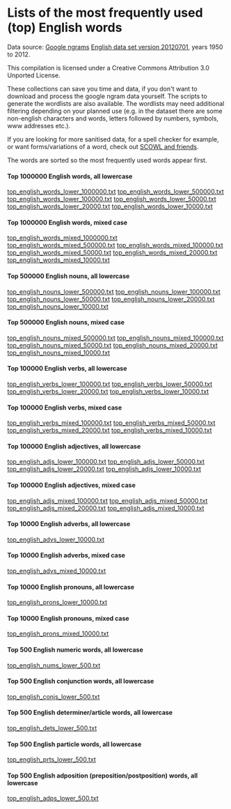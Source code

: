 # Lists of the most frequently used (top) English words

Data source: [Google ngrams](https://books.google.com/ngrams) [English data set version 20120701](http://storage.googleapis.com/books/ngrams/books/datasetsv2.html), years 1950 to 2012.

This compilation is licensed under a Creative Commons Attribution 3.0 Unported License.

These collections can save you time and data, if you don't want to download and process the google ngram data yourself.
The scripts to generate the wordlists are also available. The wordlists may need additional filtering depending
on your planned use (e.g. in the dataset there are some non-english characters and words, letters followed by numbers, symbols, www addresses etc.).

If you are looking for more sanitised data, for a spell checker for example, or want forms/variations of a word, check out [SCOWL and friends](http://wordlist.aspell.net/).

The words are sorted so the most frequently used words appear first.


#### Top 1000000 English words, all lowercase
[top_english_words_lower_1000000.txt](top_english_words_lower_1000000.txt)
[top_english_words_lower_500000.txt](top_english_words_lower_500000.txt)
[top_english_words_lower_100000.txt](top_english_words_lower_100000.txt)
[top_english_words_lower_50000.txt](top_english_words_lower_50000.txt)
[top_english_words_lower_20000.txt](top_english_words_lower_20000.txt)
[top_english_words_lower_10000.txt](top_english_words_lower_10000.txt)

#### Top 1000000 English words, mixed case
[top_english_words_mixed_1000000.txt](top_english_words_mixed_1000000.txt)
[top_english_words_mixed_500000.txt](top_english_words_mixed_500000.txt)
[top_english_words_mixed_100000.txt](top_english_words_mixed_100000.txt)
[top_english_words_mixed_50000.txt](top_english_words_mixed_50000.txt)
[top_english_words_mixed_20000.txt](top_english_words_mixed_20000.txt)
[top_english_words_mixed_10000.txt](top_english_words_mixed_10000.txt)

#### Top 500000 English nouns, all lowercase
[top_english_nouns_lower_500000.txt](top_english_nouns_lower_500000.txt)
[top_english_nouns_lower_100000.txt](top_english_nouns_lower_100000.txt)
[top_english_nouns_lower_50000.txt](top_english_nouns_lower_50000.txt)
[top_english_nouns_lower_20000.txt](top_english_nouns_lower_20000.txt)
[top_english_nouns_lower_10000.txt](top_english_nouns_lower_10000.txt)

#### Top 500000 English nouns, mixed case
[top_english_nouns_mixed_500000.txt](top_english_nouns_mixed_500000.txt)
[top_english_nouns_mixed_100000.txt](top_english_nouns_mixed_100000.txt)
[top_english_nouns_mixed_50000.txt](top_english_nouns_mixed_50000.txt)
[top_english_nouns_mixed_20000.txt](top_english_nouns_mixed_20000.txt)
[top_english_nouns_mixed_10000.txt](top_english_nouns_mixed_10000.txt)

#### Top 100000 English verbs, all lowercase
[top_english_verbs_lower_100000.txt](top_english_verbs_lower_100000.txt)
[top_english_verbs_lower_50000.txt](top_english_verbs_lower_50000.txt)
[top_english_verbs_lower_20000.txt](top_english_verbs_lower_20000.txt)
[top_english_verbs_lower_10000.txt](top_english_verbs_lower_10000.txt)

#### Top 100000 English verbs, mixed case
[top_english_verbs_mixed_100000.txt](top_english_verbs_mixed_100000.txt)
[top_english_verbs_mixed_50000.txt](top_english_verbs_mixed_50000.txt)
[top_english_verbs_mixed_20000.txt](top_english_verbs_mixed_20000.txt)
[top_english_verbs_mixed_10000.txt](top_english_verbs_mixed_10000.txt)

#### Top 100000 English adjectives, all lowercase
[top_english_adjs_lower_100000.txt](top_english_adjs_lower_100000.txt)
[top_english_adjs_lower_50000.txt](top_english_adjs_lower_50000.txt)
[top_english_adjs_lower_20000.txt](top_english_adjs_lower_20000.txt)
[top_english_adjs_lower_10000.txt](top_english_adjs_lower_10000.txt)

#### Top 100000 English adjectives, mixed case
[top_english_adjs_mixed_100000.txt](top_english_adjs_mixed_100000.txt)
[top_english_adjs_mixed_50000.txt](top_english_adjs_mixed_50000.txt)
[top_english_adjs_mixed_20000.txt](top_english_adjs_mixed_20000.txt)
[top_english_adjs_mixed_10000.txt](top_english_adjs_mixed_10000.txt)

#### Top 10000 English adverbs, all lowercase
[top_english_advs_lower_10000.txt](top_english_advs_lower_10000.txt)

#### Top 10000 English adverbs, mixed case
[top_english_advs_mixed_10000.txt](top_english_advs_mixed_10000.txt)

#### Top 10000 English pronouns, all lowercase
[top_english_prons_lower_10000.txt](top_english_prons_lower_10000.txt)

#### Top 10000 English pronouns, mixed case
[top_english_prons_mixed_10000.txt](top_english_prons_mixed_10000.txt)

#### Top 500 English numeric words, all lowercase
[top_english_nums_lower_500.txt](top_english_nums_lower_500.txt)

#### Top 500 English conjunction words, all lowercase
[top_english_conjs_lower_500.txt](top_english_conjs_lower_500.txt)

#### Top 500 English determiner/article words, all lowercase
[top_english_dets_lower_500.txt](top_english_dets_lower_500.txt)

#### Top 500 English particle words, all lowercase
[top_english_prts_lower_500.txt](top_english_prts_lower_500.txt)

#### Top 500 English adposition (preposition/postposition) words, all lowercase
[top_english_adps_lower_500.txt](top_english_adps_lower_500.txt)

